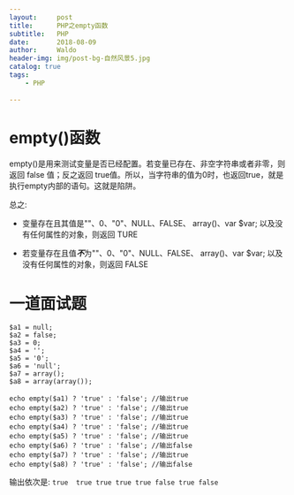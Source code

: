 ```yaml
---
layout:     post
title:      PHP之empty函数
subtitle:   PHP
date:       2018-08-09
author:     Waldo
header-img: img/post-bg-自然风景5.jpg
catalog: true
tags:
    - PHP 
    
---
```


# empty()函数

empty()是用来测试变量是否已经配置。若变量已存在、非空字符串或者非零，则返回 false 值；反之返回 true值。所以，当字符串的值为0时，也返回true，就是执行empty内部的语句。这就是陷阱。

总之:

* 变量存在且其值是""、0、"0"、NULL、FALSE、 array()、var $var; 以及没有任何属性的对象，则返回 TURE

* 若变量存在且值***不***为""、0、"0"、NULL、FALSE、 array()、var $var; 以及没有任何属性的对象，则返回 FALSE

# 一道面试题

```
$a1 = null;
$a2 = false;
$a3 = 0;
$a4 = '';
$a5 = '0';
$a6 = 'null';
$a7 = array();
$a8 = array(array());
 
echo empty($a1) ? 'true' : 'false'; //输出true
echo empty($a2) ? 'true' : 'false'; //输出true
echo empty($a3) ? 'true' : 'false'; //输出true
echo empty($a4) ? 'true' : 'false'; //输出true
echo empty($a5) ? 'true' : 'false'; //输出true
echo empty($a6) ? 'true' : 'false'; //输出false
echo empty($a7) ? 'true' : 'false'; //输出true
echo empty($a8) ? 'true' : 'false'; //输出false
```

输出依次是:    ```true  true true true true false true false```
